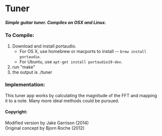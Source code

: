 # Tuner

##### Simple guitar tuner. Compiles on OSX and Linux.

### To Compile:
1. Download and install portaudio.
   - For OS X, use homebrew or macports to install -- `brew install portaudio`.
   - For Ubuntu, use `apt-get install portaudio19-dev`.
2. run "make"
3. the output is ./tuner

### Implementation:
This tuner app works by calculating the magnitude of the FFT and mapping it to a note. Many more ideal methods could be pursued.

#### Copyright:
Modified version by Jake Garrison (2014) <br>
Original concept by Bjorn Roche (2012) <br>
